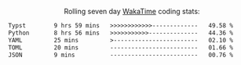 <p align="center">Rolling seven day <a href="https://wakatime.com/@syrkis"/>WakaTime</a> coding stats:</p>
<!--START_SECTION:waka-->

```txt
Typst        9 hrs 59 mins   >>>>>>>>>>>>-------------   49.58 %
Python       8 hrs 56 mins   >>>>>>>>>>>--------------   44.36 %
YAML         25 mins         >------------------------   02.10 %
TOML         20 mins         -------------------------   01.66 %
JSON         9 mins          -------------------------   00.76 %
```

<!--END_SECTION:waka-->
